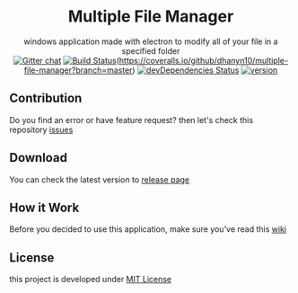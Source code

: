<div align="center">

# Multiple File Manager
windows application made with electron to modify all of your file in a specified folder  
[![Gitter chat](https://badges.gitter.im/dhanyn10/multiple-file-manager.png)](https://gitter.im/multiple-file-manager/Lobby?utm_source=share-link&utm_medium=link&utm_campaign=share-link)
[![Build Status](https://travis-ci.org/dhanyn10/multiple-file-manager.svg?branch=master)](https://travis-ci.org/dhanyn10/multiple-file-manager)(https://coveralls.io/github/dhanyn10/multiple-file-manager?branch=master)
[![devDependencies Status](https://david-dm.org/dhanyn10/multiple-file-manager/dev-status.svg)](https://david-dm.org/dhanyn10/multiple-file-manager?type=dev)
[![version](https://badge.fury.io/gh/dhanyn10%2Fmultiple-file-manager.svg)](https://badge.fury.io/gh/dhanyn10%2Fmultiple-file-manager)
</div>

## Contribution
Do you find an error or have feature request? then let's check this repository [issues](https://github.com/dhanyn10/multiple-file-manager/issues)

## Download
You can check the latest version to [release page](https://github.com/dhanyn10/multiple-file-manager/releases)

## How it Work
Before you decided to use this application, make sure you've read this [wiki](https://github.com/dhanyn10/multiple-file-manager/wiki#features)
  
## License
this project is developed under [MIT License](LICENSE)
